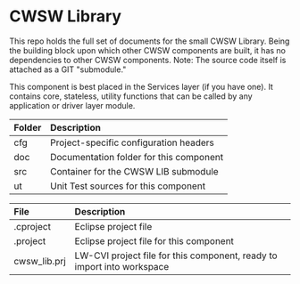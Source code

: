 # CWSW Library

This repo holds the full set of documents for the small CWSW Library. Being the building block upon which other CWSW components are built, it has no dependencies to other CWSW components. Note: The source code itself is attached as a GIT "submodule."

This component is best placed in the Services layer (if you have one). It contains core, stateless, utility functions that can be called by any application or driver layer module.

Folder | Description
:---   | :---
cfg | Project-specific configuration headers
doc | Documentation folder for this component
src | Container for the CWSW LIB submodule
ut  | Unit Test sources for this component

File | Description
:--- | :---
.cproject | Eclipse project file
.project  | Eclipse project file for this component
cwsw_lib.prj  | LW-CVI project file for this component, ready to import into workspace
